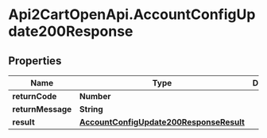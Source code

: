 # Api2CartOpenApi.AccountConfigUpdate200Response

## Properties

Name | Type | Description | Notes
------------ | ------------- | ------------- | -------------
**returnCode** | **Number** |  | [optional] 
**returnMessage** | **String** |  | [optional] 
**result** | [**AccountConfigUpdate200ResponseResult**](AccountConfigUpdate200ResponseResult.md) |  | [optional] 


